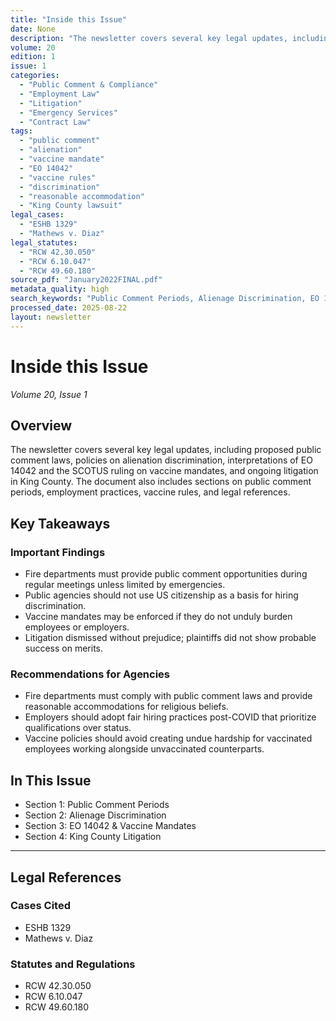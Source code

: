 ```yaml
---
title: "Inside this Issue"
date: None
description: "The newsletter covers several key legal updates, including proposed public comment laws, policies on alienation discrimination, interpretations of EO 14042 and the SCOTUS ruling on vaccine mandates, and ongoing litigation in King County. The document also includes sections on public comment periods, employment practices, vaccine rules, and legal references."
volume: 20
edition: 1
issue: 1
categories:
  - "Public Comment & Compliance"
  - "Employment Law"
  - "Litigation"
  - "Emergency Services"
  - "Contract Law"
tags:
  - "public comment"
  - "alienation"
  - "vaccine mandate"
  - "EO 14042"
  - "vaccine rules"
  - "discrimination"
  - "reasonable accommodation"
  - "King County lawsuit"
legal_cases:
  - "ESHB 1329"
  - "Mathews v. Diaz"
legal_statutes:
  - "RCW 42.30.050"
  - "RCW 6.10.047"
  - "RCW 49.60.180"
source_pdf: "January2022FINAL.pdf"
metadata_quality: high
search_keywords: "Public Comment Periods, Alienage Discrimination, EO 14042, Vaccine Mandates, SCOTUS Rulings, King County litigation, Public employment policies, Alienation discrimination, Fair pre-employment inquirie..."
processed_date: 2025-08-22
layout: newsletter
---
```


# Inside this Issue

*Volume 20, Issue 1*

## Overview

The newsletter covers several key legal updates, including proposed public comment laws, policies on alienation discrimination, interpretations of EO 14042 and the SCOTUS ruling on vaccine mandates, and ongoing litigation in King County. The document also includes sections on public comment periods, employment practices, vaccine rules, and legal references.

## Key Takeaways

### Important Findings

- Fire departments must provide public comment opportunities during regular meetings unless limited by emergencies.
- Public agencies should not use US citizenship as a basis for hiring discrimination.
- Vaccine mandates may be enforced if they do not unduly burden employees or employers.
- Litigation dismissed without prejudice; plaintiffs did not show probable success on merits.

### Recommendations for Agencies

- Fire departments must comply with public comment laws and provide reasonable accommodations for religious beliefs.
- Employers should adopt fair hiring practices post-COVID that prioritize qualifications over status.
- Vaccine policies should avoid creating undue hardship for vaccinated employees working alongside unvaccinated counterparts.

## In This Issue

- Section 1: Public Comment Periods
- Section 2: Alienage Discrimination
- Section 3: EO 14042 & Vaccine Mandates
- Section 4: King County Litigation

---

## Legal References

### Cases Cited

- ESHB 1329
- Mathews v. Diaz

### Statutes and Regulations

- RCW 42.30.050
- RCW 6.10.047
- RCW 49.60.180

